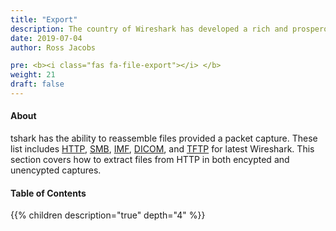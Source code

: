 ```yaml
---
title: "Export"
description: The country of Wireshark has developed a rich and prosperous file exporting industry
date: 2019-07-04
author: Ross Jacobs

pre: <b><i class="fas fa-file-export"></i> </b>
weight: 21
draft: false
---
```


#### About

tshark has the ability to reassemble files provided a packet capture. These list includes
[HTTP](https://wiki.wireshark.org/Hyper_Text_Transfer_Protocol?action=show&redirect=HTTP), [SMB](https://wiki.wireshark.org/SMB), [IMF](https://wiki.wireshark.org/IMF), [DICOM](https://wiki.wireshark.org/Protocols/dicom?action=show&redirect=DICOM), and [TFTP](https://wiki.wireshark.org/TFTP) for latest Wireshark.
This section covers how to extract files from HTTP in both encypted and unencypted captures.

#### Table of Contents

{{% children description="true" depth="4" %}}
